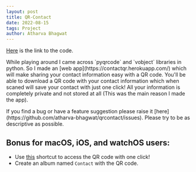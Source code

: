 ```yaml
---
layout: post
title: QR-Contact
date: 2022-08-15
tags: Project
author: Atharva Bhagwat
---
```


[Here](https://github.com/atharva-bhagwat/qrcontact) is the link to the code.

<p>
While playing around I came across `pyqrcode` and `vobject` libraries in python. So I made an [web app](https://contactqr.herokuapp.com/) which will make sharing your contact information easy with a QR code. You'll be able to download a QR code with your contact information which when scaned will save your contact with just one click! All your information is completely private and not stored at all (This was the main reason I made the app).
</p>
<p>
If you find a bug or have a feature suggestion please raise it [here](https://github.com/atharva-bhagwat/qrcontact/issues). Please try to be as descriptive as possible.
</p>

## Bonus for macOS, iOS, and watchOS users:
- Use [this](https://www.icloud.com/shortcuts/9f8e2d64c5804d8abbee808aae8c2853) shortcut to access the QR code with one click!
- Create an album named `Contact` with the QR code.